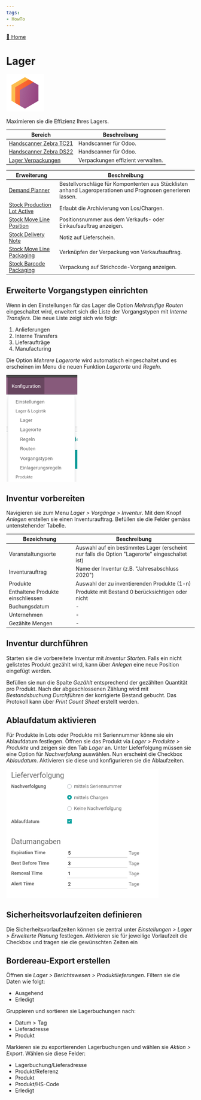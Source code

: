 ```yaml
---
tags:
- HowTo
---
```

[🔗 Home](/)
# Lager
![icons_odoo_stock](assets/icons_odoo_stock.png)

Maximieren sie die Effizienz Ihres Lagers.

| Bereich                                                 | Beschreibung                      |
| ------------------------------------------------------- | --------------------------------- |
| [Handscanner Zebra TC21](Handscanner%20Zebra%20TC21.md) | Handscanner für Odoo.             |
| [Handscanner Zebra DS22](Handscanner%20Zebra%20DS22.md) | Handscanner für Odoo.             |
| [Lager Verpackungen](Lager%20Verpackungen.md)           | Verpackungen effizient verwalten. |

| Erweiterung                                                         | Beschreibung                                                                                                |
| ------------------------------------------------------------------- | ----------------------------------------------------------------------------------------------------------- |
| [Demand Planner](Demand%20Planner.md)                               | Bestellvorschläge für Kompontenten aus Stücklisten anhand Lageroperationen und Prognosen generieren lassen. |
| [Stock Production Lot Active](Stock%20Production%20Lot%20Active.md) | Erlaubt die Archivierung von Los/Chargen.                                                                   |
| [Stock Move Line Position](Stock%20Move%20Line%20Position.md)       | Positionsnummer aus dem Verkaufs- oder Einkaufsauftrag anzeigen.                                            |
| [Stock Delivery Note](Stock%20Delivery%20Note.md)                   | Notiz auf Lieferschein.                                                                                     |
| [Stock Move Line Packaging](Stock%20Move%20Line%20Packaging.md)     | Verknüpfen der Verpackung von Verkaufsauftrag.                                                              |
| [Stock Barcode Packaging](Stock%20Barcode%20Packaging.md)           | Verpackung auf Strichcode-Vorgang anzeigen.                                                                                                            |


## Erweiterte Vorgangstypen einrichten

Wenn in den Einstellungen für das Lager die Option *Mehrstufige Routen* eingeschaltet wird, erweitert sich die Liste der Vorgangstypen mit *Interne Transfers*. Die neue Liste zeigt sich wie folgt:

1. Anlieferungen
2. Interne Transfers
3. Lieferaufträge
4. Manufacturing

Die Option *Mehrere Lagerorte* wird automatisch eingeschaltet und es erscheinen im Menu die neuen Funktion *Lagerorte* und *Regeln*.

![](assets/Lager%20Erweitertes%20Menu.png)

## Inventur vorbereiten

Navigieren sie zum Menu *Lager > Vorgänge > Inventur*. Mit dem Knopf *Anlegen* erstellen sie einen Inventurauftrag. Befüllen sie die Felder gemäss untenstehender Tabelle.

| Bezeichnung                       | Beschreibung                                                                                    |
| --------------------------------- | ----------------------------------------------------------------------------------------------- |
| Veranstaltungsorte                | Auswahl auf ein bestimmtes Lager (erscheint nur falls die Option "Lagerorte" eingeschaltet ist) |
| Inventurauftrag                   | Name der Inventur (z.B. "Jahresabschluss 2020")                                                 |
| Produkte                          | Auswahl der zu inventierenden Produkte (1-n)                                                    |
| Enthaltene Produkte einschliessen | Produkte mit Bestand 0 berücksichtigen oder nicht                                               |
| Buchungsdatum                     | -                                                                                               |
| Unternehmen                       | -                                                                                               |
| Gezählte Mengen                   | -                                                                                               |

## Inventur durchführen

Starten sie die vorbereitete Inventur mit *Inventur Starten*. Falls ein nicht gelistetes Produkt gezählt wird, kann über *Anlegen* eine neue Position eingefügt werden.

Befüllen sie nun die Spalte *Gezählt* entsprechend der gezählten Quantität pro Produkt. Nach der abgeschlossenen Zählung wird mit *Bestandsbuchung Durchführen* der korrigierte Bestand gebucht. Das Protokoll kann über *Print Count Sheet* erstellt werden.

## Ablaufdatum aktivieren

Für Produkte in Lots oder Produkte mit Seriennummer könne sie ein Ablaufdatum festlegen. Öffnen sie das Produkt via *Lager > Produkte > Produkte* und zeigen sie den Tab *Lager* an. Unter Lieferfolgung müssen sie eine Option für *Nachverfolung* auswählen. Nun erscheint die Checkbox *Ablaudatum*. Aktivieren sie diese und konfigurieren sie die Ablaufzeiten.

![](assets/Lager%20Ablaufdatum%20konfiguriert.png)

## Sicherheitsvorlaufzeiten definieren

Die Sicherheitsvorlaufzeiten können sie zentral unter *Einstellungen > Lager > Erweiterte Planung* festlegen. Aktivieren sie für jeweilige Vorlaufzeit die Checkbox und tragen sie die gewünschten Zeiten ein

## Bordereau-Export erstellen

Öffnen sie *Lager > Berichtswesen > Produktlieferungen*. Filtern sie die Daten wie  folgt:

* Ausgehend
* Erledigt

Gruppieren und sortieren sie Lagerbuchungen nach:

* Datum > Tag
* Lieferadresse
* Produkt

Markieren sie zu exportierenden Lagerbuchungen und wählen sie *Aktion > Export*. Wählen sie diese Felder:

* Lagerbuchung/Lieferadresse
* Produkt/Referenz
* Produkt
* Produkt/HS-Code
* Erledigt